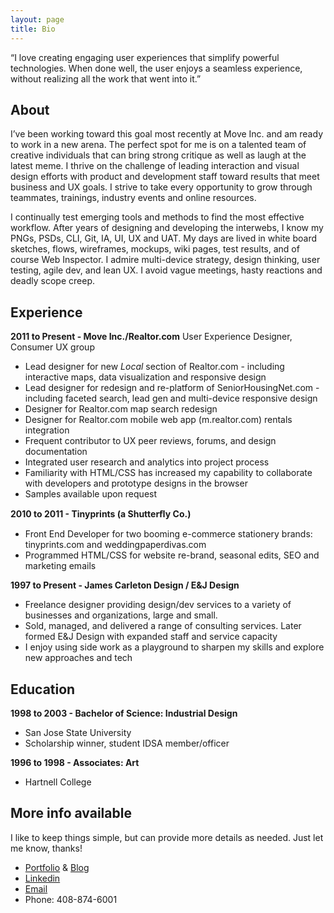 ```yaml
---
layout: page
title: Bio
---
```


<p class="message">
  “I love creating engaging user experiences that simplify powerful technologies. When done well, the user enjoys a seamless experience, without realizing all the work that went into it.” 
</p>

## About

I’ve been working toward this goal most recently at Move Inc. and am ready to work in a new arena. The perfect spot for me is on a talented team of creative individuals that can bring strong critique as well as laugh at the latest meme. I thrive on the challenge of leading interaction and visual design efforts with product and development staff toward results that meet business and UX goals. I strive to take every opportunity to grow through teammates, trainings, industry events and online resources.

I continually test emerging tools and methods to find the most effective workflow. After years of designing and developing the interwebs, I know my PNGs, PSDs, CLI, Git, IA, UI, UX and UAT. My days are lived in white board sketches, flows, wireframes, mockups, wiki pages, test results, and of course Web Inspector. I admire multi-device strategy, design thinking, user testing, agile dev, and lean UX. I avoid vague meetings, hasty reactions and deadly scope creep.

## Experience

**2011 to Present - Move Inc./Realtor.com**
User Experience Designer, Consumer UX group 
- Lead designer for new *Local* section of Realtor.com - including interactive maps, data visualization and responsive design
- Lead designer for redesign and re-platform of SeniorHousingNet.com - including faceted search, lead gen and multi-device responsive design
- Designer for Realtor.com map search redesign
- Designer for Realtor.com mobile web app (m.realtor.com) rentals integration
- Frequent contributor to UX peer reviews, forums, and design documentation
- Integrated user research and analytics into project process
- Familiarity with HTML/CSS has increased my capability to collaborate with developers and prototype designs in the browser
- Samples available upon request

**2010 to 2011 - Tinyprints (a Shutterﬂy Co.)**

- Front End Developer for two booming e-commerce stationery brands: tinyprints.com and weddingpaperdivas.com
- Programmed HTML/CSS for website re-brand, seasonal edits, SEO and marketing emails

**1997 to Present - James Carleton Design / E&J Design**

- Freelance designer providing design/dev services to a variety of businesses and organizations, large and small.
- Sold, managed, and delivered a range of consulting services. Later formed E&J Design with expanded staff and service capacity
- I enjoy using side work as a playground to sharpen my skills and explore new approaches and tech

## Education

**1998 to 2003 - Bachelor of Science: Industrial Design**

- San Jose State University
- Scholarship winner, student IDSA member/officer

**1996 to 1998 - Associates: Art**

- Hartnell College

## More info available

I like to keep things simple, but can provide more details as needed. Just let me know, thanks!

- [Portfolio](portfolio/) & [Blog](blog/)
- [Linkedin](http://www.linkedin.com/in/jamescarleton) 
- [Email](mailto:me@carletondesign.com)
- Phone: 408-874-6001